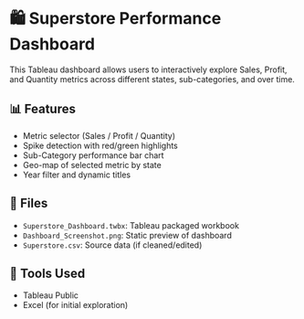 # 🛍️ Superstore Performance Dashboard

This Tableau dashboard allows users to interactively explore Sales, Profit, and Quantity metrics across different states, sub-categories, and over time.

## 📊 Features
- Metric selector (Sales / Profit / Quantity)
- Spike detection with red/green highlights
- Sub-Category performance bar chart
- Geo-map of selected metric by state
- Year filter and dynamic titles

## 📁 Files
- `Superstore_Dashboard.twbx`: Tableau packaged workbook
- `Dashboard_Screenshot.png`: Static preview of dashboard
- `Superstore.csv`: Source data (if cleaned/edited)

## 🔧 Tools Used
- Tableau Public
- Excel (for initial exploration)
